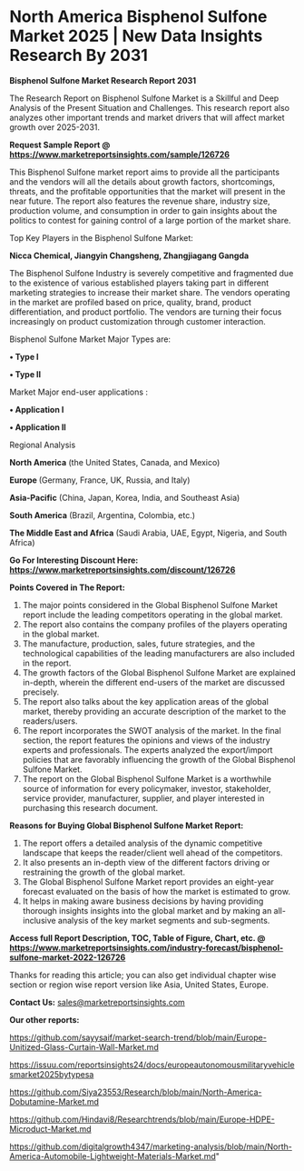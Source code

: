 # North America Bisphenol Sulfone Market 2025 | New Data Insights Research By 2031

<strong>Bisphenol Sulfone Market Research Report 2031</strong>

The Research Report on Bisphenol Sulfone Market is a Skillful and Deep Analysis of the Present Situation and Challenges. This research report also analyzes other important trends and market drivers that will affect market growth over 2025-2031.

<strong>Request Sample Report @ <a href=https://www.marketreportsinsights.com/sample/126726>https://www.marketreportsinsights.com/sample/126726</a></strong>

This Bisphenol Sulfone market report aims to provide all the participants and the vendors will all the details about growth factors, shortcomings, threats, and the profitable opportunities that the market will present in the near future. The report also features the revenue share, industry size, production volume, and consumption in order to gain insights about the politics to contest for gaining control of a large portion of the market share.

Top Key Players in the Bisphenol Sulfone Market:

<strong>Nicca Chemical, Jiangyin Changsheng, Zhangjiagang Gangda</strong>

The Bisphenol Sulfone Industry is severely competitive and fragmented due to the existence of various established players taking part in different marketing strategies to increase their market share. The vendors operating in the market are profiled based on price, quality, brand, product differentiation, and product portfolio. The vendors are turning their focus increasingly on product customization through customer interaction.

Bisphenol Sulfone Market Major Types are:

<strong>• Type I

• Type II</strong>

Market Major end-user applications :

<strong>• Application I

• Application II</strong>

Regional Analysis

</u><strong><b>North America</b></strong> (the United States, Canada, and Mexico)

<strong><b>Europe </b></strong>(Germany, France, UK, Russia, and Italy)

<strong><b>Asia-Pacific</b></strong> (China, Japan, Korea, India, and Southeast Asia)

<strong><b>South America</b></strong> (Brazil, Argentina, Colombia, etc.)

<strong><b>The Middle East and Africa</b></strong> (Saudi Arabia, UAE, Egypt, Nigeria, and South Africa)

<strong>Go For Interesting Discount Here: <a href=https://www.marketreportsinsights.com/discount/126726>https://www.marketreportsinsights.com/discount/126726</a></strong>

<strong>Points Covered in The Report:</strong>
<ol>
  <li>The major points considered in the Global Bisphenol Sulfone Market report include the leading competitors operating in the global market.</li>
  <li>The report also contains the company profiles of the players operating in the global market.</li>
  <li>The manufacture, production, sales, future strategies, and the technological capabilities of the leading manufacturers are also included in the report.</li>
  <li>The growth factors of the Global Bisphenol Sulfone Market are explained in-depth, wherein the different end-users of the market are discussed precisely.</li>
  <li>The report also talks about the key application areas of the global market, thereby providing an accurate description of the market to the readers/users.</li>
  <li>The report incorporates the SWOT analysis of the market. In the final section, the report features the opinions and views of the industry experts and professionals. The experts analyzed the export/import policies that are favorably influencing the growth of the Global Bisphenol Sulfone Market.</li>
  <li>The report on the Global Bisphenol Sulfone Market is a worthwhile source of information for every policymaker, investor, stakeholder, service provider, manufacturer, supplier, and player interested in purchasing this research document.</li>
</ol>
<strong>Reasons for Buying Global Bisphenol Sulfone Market Report:</strong>

<ol>
  <li>The report offers a detailed analysis of the dynamic competitive landscape that keeps the reader/client well ahead of the competitors.</li>
  <li>It also presents an in-depth view of the different factors driving or restraining the growth of the global market.</li>
  <li>The Global Bisphenol Sulfone Market report provides an eight-year forecast evaluated on the basis of how the market is estimated to grow.</li>
  <li>It helps in making aware business decisions by having providing thorough insights insights into the global market and by making an all-inclusive analysis of the key market segments and sub-segments.</li>
</ol>
<strong>Access full Report Description, TOC, Table of Figure, Chart, etc. @ <a href=https://www.marketreportsinsights.com/industry-forecast/bisphenol-sulfone-market-2022-126726>https://www.marketreportsinsights.com/industry-forecast/bisphenol-sulfone-market-2022-126726</a></strong>


Thanks for reading this article; you can also get individual chapter wise section or region wise report version like Asia, United States, Europe.

<strong>Contact Us:</strong>
sales@marketreportsinsights.com

<strong>Our other reports:</strong>

<a href=https://github.com/sayysaif/market-search-trend/blob/main/Europe-Unitized-Glass-Curtain-Wall-Market.md>https://github.com/sayysaif/market-search-trend/blob/main/Europe-Unitized-Glass-Curtain-Wall-Market.md</a>

<a href=https://issuu.com/reportsinsights24/docs/europeautonomousmilitaryvehiclesmarket2025bytypesa>https://issuu.com/reportsinsights24/docs/europeautonomousmilitaryvehiclesmarket2025bytypesa</a>

<a href=https://github.com/Siya23553/Research/blob/main/North-America-Dobutamine-Market.md>https://github.com/Siya23553/Research/blob/main/North-America-Dobutamine-Market.md</a>

<a href=https://github.com/Hindavi8/Researchtrends/blob/main/Europe-HDPE-Microduct-Market.md>https://github.com/Hindavi8/Researchtrends/blob/main/Europe-HDPE-Microduct-Market.md</a>

<a href=https://github.com/digitalgrowth4347/marketing-analysis/blob/main/North-America-Automobile-Lightweight-Materials-Market.md>https://github.com/digitalgrowth4347/marketing-analysis/blob/main/North-America-Automobile-Lightweight-Materials-Market.md</a>"
